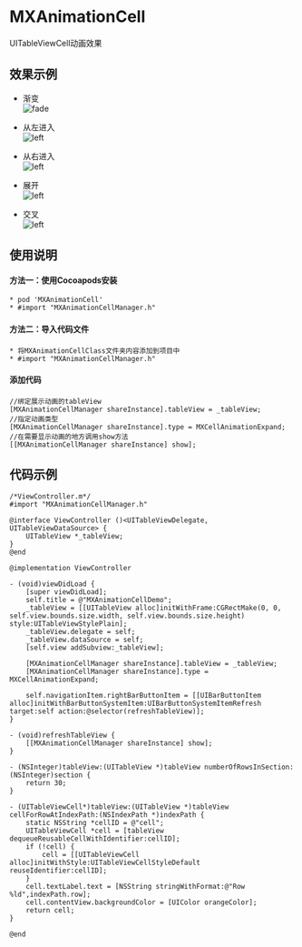 # MXAnimationCell
UITableViewCell动画效果
## 效果示例
* 渐变<br/>![fade](https://github.com/iamhmx/MXAnimationCell/blob/master/MXAnimationCellDemo/screenshots/fade.gif)
  
* 从左进入<br/>![left](https://github.com/iamhmx/MXAnimationCell/blob/master/MXAnimationCellDemo/screenshots/left.gif)

* 从右进入<br/>![left](https://github.com/iamhmx/MXAnimationCell/blob/master/MXAnimationCellDemo/screenshots/right.gif)

* 展开<br/>![left](https://github.com/iamhmx/MXAnimationCell/blob/master/MXAnimationCellDemo/screenshots/expand.gif)

* 交叉<br/>![left](https://github.com/iamhmx/MXAnimationCell/blob/master/MXAnimationCellDemo/screenshots/cross.gif)
## 使用说明
#### 方法一：使用Cocoapods安装
    * pod 'MXAnimationCell'
    * #import "MXAnimationCellManager.h"
#### 方法二：导入代码文件
    * 将MXAnimationCellClass文件夹内容添加到项目中
    * #import "MXAnimationCellManager.h"
#### 添加代码
```objc
//绑定展示动画的tableView
[MXAnimationCellManager shareInstance].tableView = _tableView;
//指定动画类型
[MXAnimationCellManager shareInstance].type = MXCellAnimationExpand;
//在需要显示动画的地方调用show方法
[[MXAnimationCellManager shareInstance] show];
```
## 代码示例
```objc
/*ViewController.m*/
#import "MXAnimationCellManager.h"

@interface ViewController ()<UITableViewDelegate, UITableViewDataSource> {
    UITableView *_tableView;
}
@end

@implementation ViewController

- (void)viewDidLoad {
    [super viewDidLoad];
    self.title = @"MXAnimationCellDemo";
    _tableView = [[UITableView alloc]initWithFrame:CGRectMake(0, 0, self.view.bounds.size.width, self.view.bounds.size.height) style:UITableViewStylePlain];
    _tableView.delegate = self;
    _tableView.dataSource = self;
    [self.view addSubview:_tableView];
    
    [MXAnimationCellManager shareInstance].tableView = _tableView;
    [MXAnimationCellManager shareInstance].type = MXCellAnimationExpand;
    
    self.navigationItem.rightBarButtonItem = [[UIBarButtonItem alloc]initWithBarButtonSystemItem:UIBarButtonSystemItemRefresh target:self action:@selector(refreshTableView)];
}

- (void)refreshTableView {
    [[MXAnimationCellManager shareInstance] show];
}

- (NSInteger)tableView:(UITableView *)tableView numberOfRowsInSection:(NSInteger)section {
    return 30;
}

- (UITableViewCell*)tableView:(UITableView *)tableView cellForRowAtIndexPath:(NSIndexPath *)indexPath {
    static NSString *cellID = @"cell";
    UITableViewCell *cell = [tableView dequeueReusableCellWithIdentifier:cellID];
    if (!cell) {
        cell = [[UITableViewCell alloc]initWithStyle:UITableViewCellStyleDefault reuseIdentifier:cellID];
    }
    cell.textLabel.text = [NSString stringWithFormat:@"Row %ld",indexPath.row];
    cell.contentView.backgroundColor = [UIColor orangeColor];
    return cell;
}

@end
```
